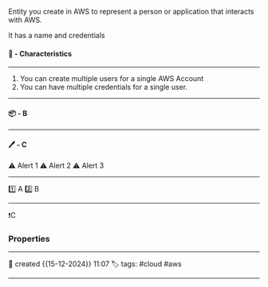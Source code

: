 Entity you create in AWS to represent a person or application that interacts with AWS.

It has a name and credentials

#### 🚀 - Characteristics
---
1. You can create multiple users for a single AWS Account
2. You can have multiple credentials for a single user.

---
#### 📦 - B
--- 

#### 🖊️ - C


⚠ Alert 1
⚠ Alert 2
⚠ Alert 3


--- 

 1️⃣ A
 2️⃣ B
 
--- 

❗C


### Properties
---
📆 created   {{15-12-2024}} 11:07
🏷️ tags: #cloud #aws 

---
